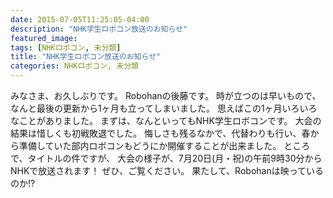 ```yaml
---
date: 2015-07-05T11:25:05-04:00
description: "NHK学生ロボコン放送のお知らせ"
featured_image: 
tags: [NHKロボコン, 未分類]
title: "NHK学生ロボコン放送のお知らせ"
categories: NHKロボコン, 未分類
---
```


みなさま、お久しぶりです。
Robohanの後藤です。
時が立つのは早いもので、なんと最後の更新から1ヶ月も立ってしまいました。
思えばこの1ヶ月いろいろなことがありました。
まずは、なんといってもNHK学生ロボコンです。
大会の結果は惜しくも初戦敗退でした。
悔しさも残るなかで、代替わりも行い、春から準備していた部内ロボコンもどうにか開催することが出来ました。
ところで、タイトルの件ですが、
大会の様子が、7月20日(月・祝)の午前9時30分からNHKで放送されます！
ぜひ、ご覧ください。
果たして、Robohanは映っているのか!?
